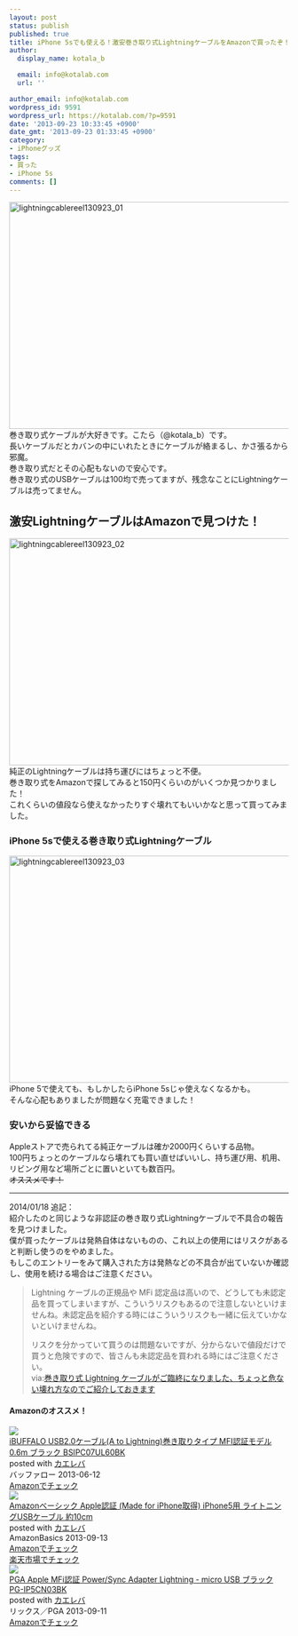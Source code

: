 ```yaml
---
layout: post
status: publish
published: true
title: iPhone 5sでも使える！激安巻き取り式LightningケーブルをAmazonで買ったぞ！
author:
  display_name: kotala_b

  email: info@kotalab.com
  url: ''

author_email: info@kotalab.com
wordpress_id: 9591
wordpress_url: https://kotalab.com/?p=9591
date: '2013-09-23 10:33:45 +0900'
date_gmt: '2013-09-23 01:33:45 +0900'
category:
- iPhoneグッズ
tags:
- 買った
- iPhone 5s
comments: []
---
```

<p><img src="https://kotalab.com/wp-content/uploads/lightningcablereel130923_01-546x409.jpg" alt="lightningcablereel130923_01" width="546" height="409" class="alignnone size-large wp-image-9594" /><br />
巻き取り式ケーブルが大好きです。こたら（@kotala_b）です。<br />
長いケーブルだとカバンの中にいれたときにケーブルが絡まるし、かさ張るから邪魔。<br />
巻き取り式だとその心配もないので安心です。<br />
巻き取り式のUSBケーブルは100均で売ってますが、残念なことにLightningケーブルは売ってません。<br />
</p>
<!--more-->
<h2>激安LightningケーブルはAmazonで見つけた！</h2>
<p><img src="https://kotalab.com/wp-content/uploads/lightningcablereel130923_02-546x409.jpg" alt="lightningcablereel130923_02" width="546" height="409" class="alignnone size-large wp-image-9593" /><br />
純正のLightningケーブルは持ち運びにはちょっと不便。<br />
巻き取り式をAmazonで探してみると150円くらいのがいくつか見つかりました！<br />
これくらいの値段なら使えなかったりすぐ壊れてもいいかなと思って買ってみました。</p>
<h3>iPhone 5sで使える巻き取り式Lightningケーブル</h3>
<p><img src="https://kotalab.com/wp-content/uploads/lightningcablereel130923_03-546x409.jpg" alt="lightningcablereel130923_03" width="546" height="409" class="alignnone size-large wp-image-9592" /><br />
iPhone 5で使えても、もしかしたらiPhone 5sじゃ使えなくなるかも。<br />
そんな心配もありましたが問題なく充電できました！</p>
<h3>安いから妥協できる</h3>
<p>Appleストアで売られてる純正ケーブルは確か2000円くらいする品物。<br />
100円ちょっとのケーブルなら壊れても買い直せばいいし、持ち運び用、机用、リビング用など場所ごとに置いといても数百円。<br />
<del datetime="2014-01-18T00:38:09+00:00">オススメです！</del></p>
<hr>
<p>2014/01/18 追記：<br />
紹介したのと同じような非認証の巻き取り式Lightningケーブルで不具合の報告を見つけました。<br />
僕が買ったケーブルは発熱自体はないものの、これ以上の使用にはリスクがあると判断し使うのをやめました。<br />
もしこのエントリーをみて購入された方は発熱などの不具合が出ていないか確認し、使用を続ける場合はご注意ください。</p>
<blockquote><p>Lightning ケーブルの正規品や MFi 認定品は高いので、どうしても未認定品を買ってしまいますが、こういうリスクもあるので注意しないといけませんね。未認定品を紹介する時にはこういうリスクも一緒に伝えていかないといけませんね。</p>
<p>リスクを分かっていて買うのは問題ないですが、分からないで値段だけで買うと危険ですので、皆さんも未認定品を買われる時にはご注意ください。<br />
via:<a href="http://azur256.com/archives/10414" target="_blank">巻き取り式 Lightning ケーブルがご臨終になりました、ちょっと危ない壊れ方なのでご紹介しておきます</a><a href="https://b.hatena.ne.jp/entry/http://azur256.com/archives/10414" target="_blank"><img border="0" src="https://b.hatena.ne.jp/entry/image/http://azur256.com/archives/10414" alt="" /></a>
</p></blockquote>
<h4 class="aam">Amazonのオススメ！</h4>
<div class="kaerebalink-box">
<div class="kaerebalink-image"><a href="https://www.amazon.co.jp/exec/obidos/ASIN/B00D68HLIC/same-22/ref=nosim/" rel="nofollow" target="_blank"><img src="https://images-fe.ssl-images-amazon.com/images/I/31WVmLmsYmL._SL160_.jpg" style="border: none;" /></a></div>
<div class="kaerebalink-info">
<div class="kaerebalink-name"><a href="https://www.amazon.co.jp/exec/obidos/ASIN/B00D68HLIC/same-22/ref=nosim/" rel="nofollow" target="_blank">iBUFFALO USB2.0ケーブル(A to Lightning)巻き取りタイプ MFI認証モデル 0.6m ブラック BSIPC07UL60BK</a>
<div class="kaerebalink-powered-date">posted with <a href="https://kaereba.com" rel="nofollow" target="_blank">カエレバ</a></div>
</div>
<div class="kaerebalink-detail"> バッファロー 2013-06-12    </div>
<div class="kaerebalink-link1">
<div class="shoplinkamazon"><a href="https://www.amazon.co.jp/gp/search?keywords=USB2.0&__mk_ja_JP=%83J%83%5E%83J%83i&tag=same-22" rel="nofollow" target="_blank" title="アマゾン" >Amazonでチェック</a></div>
</div>
</div>
<div class="booklink-footer"></div>
</div>
<div class="kaerebalink-box">
<div class="kaerebalink-image"><a href="https://www.amazon.co.jp/exec/obidos/ASIN/B00B5RGAWY/same-22/ref=nosim/" rel="nofollow" target="_blank"><img src="https://images-fe.ssl-images-amazon.com/images/I/41Y35nlVMwL._SL160_.jpg" style="border: none;" /></a></div>
<div class="kaerebalink-info">
<div class="kaerebalink-name"><a href="https://www.amazon.co.jp/exec/obidos/ASIN/B00B5RGAWY/same-22/ref=nosim/" rel="nofollow" target="_blank">Amazonベーシック Apple認証 (Made for iPhone取得) iPhone5用 ライトニングUSBケーブル 約10cm</a>
<div class="kaerebalink-powered-date">posted with <a href="https://kaereba.com" rel="nofollow" target="_blank">カエレバ</a></div>
</div>
<div class="kaerebalink-detail"> AmazonBasics 2013-09-13    </div>
<div class="kaerebalink-link1">
<div class="shoplinkamazon"><a href="https://www.amazon.co.jp/gp/search?keywords=Made%20for%20iPhone%8E%E6%93%BE&__mk_ja_JP=%83J%83%5E%83J%83i&tag=same-22" rel="nofollow" target="_blank" title="アマゾン" >Amazonでチェック</a></div>
<div class="shoplinkrakuten"><a href="http://c.af.moshimo.com/af/c/click?a_id=374939&p_id=54&pc_id=54&pl_id=616&s_v=b5Rz2P0601xu&url=http%3A%2F%2Fsearch.rakuten.co.jp%2Fsearch%2Fmall%2FMade%2520for%2520iPhone%25E5%258F%2596%25E5%25BE%2597%2F-%2Ff.1-p.1-s.1-sf.0-st.A-v.2%3Fx%3D0" rel="nofollow" target="_blank" title="楽天市場" >楽天市場でチェック</a></div>
</div>
</div>
<div class="booklink-footer"></div>
</div>
<div class="kaerebalink-box">
<div class="kaerebalink-image"><a href="https://www.amazon.co.jp/exec/obidos/ASIN/B00F4SAYEU/same-22/ref=nosim/" rel="nofollow" target="_blank"><img src="https://images-fe.ssl-images-amazon.com/images/I/31ArfnrkjeL._SL160_.jpg" style="border: none;" /></a></div>
<div class="kaerebalink-info">
<div class="kaerebalink-name"><a href="https://www.amazon.co.jp/exec/obidos/ASIN/B00F4SAYEU/same-22/ref=nosim/" rel="nofollow" target="_blank">PGA Apple MFi認証 Power/Sync Adapter Lightning - micro USB ブラック PG-IP5CN03BK</a>
<div class="kaerebalink-powered-date">posted with <a href="https://kaereba.com" rel="nofollow" target="_blank">カエレバ</a></div>
</div>
<div class="kaerebalink-detail"> リックス／PGA 2013-09-11    </div>
<div class="kaerebalink-link1">
<div class="shoplinkamazon"><a href="https://www.amazon.co.jp/gp/search?keywords=Sync%20Adapter%20Lightning%20PGA%20Apple%20MFi%94F%8F%D8&__mk_ja_JP=%83J%83%5E%83J%83i&tag=same-22" rel="nofollow" target="_blank" title="アマゾン" >Amazonでチェック</a></div>
</div>
</div>
<div class="booklink-footer"></div>
</div>
